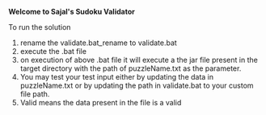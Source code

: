 **Welcome to Sajal's Sudoku Validator**

To run the solution

 1. rename the validate.bat_rename to validate.bat
 2. execute the .bat file
 3. on execution of above .bat file it will execute a the jar file present in the target directory with the path of puzzleName.txt as the parameter.
 4. You may test your test input either by updating the data in puzzleName.txt or by updating the path in validate.bat to your custom file path.
 5. Valid means the data present in the file is a valid
